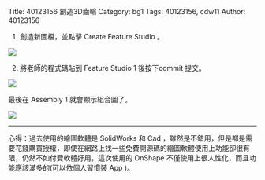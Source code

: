 Title: 40123156 創造3D齒輪
Category: bg1
Tags: 40123156, cdw11
Author: 40123156

1. 創造新圖檔，並點擊 Create Feature Studio 。

<img src="http://i.imgur.com/Gq8vluN.png">

2. 將老師的程式碼貼到 Feature Studio 1 後按下commit 提交。

<img src="http://i.imgur.com/nG81HdN.png">

最後在 Assembly 1 就會顯示組合圖了。

<img src="http://i.imgur.com/iruvXiu.png">

----

心得：過去使用的繪圖軟體是 SolidWorks 和 Cad ，雖然是不錯用，但是都是需要花錢購買授權，即使在網路上找一些免費開源碼的繪圖軟體使用上功能卻很有限，仍然不如付費軟體好用，這次使用的 OnShape 不僅使用上很人性化，而且功能應該滿多的(可以依個人習慣裝 App )。